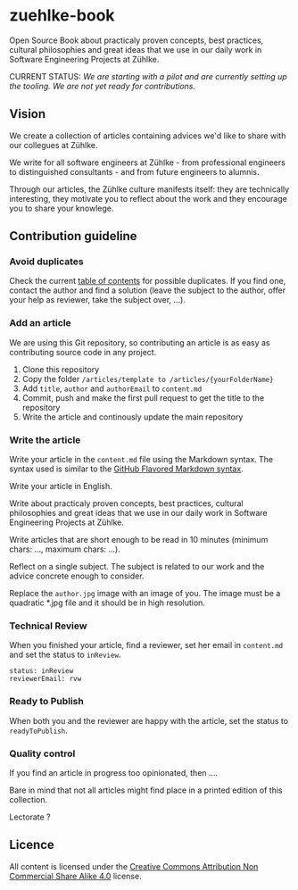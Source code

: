 # zuehlke-book

Open Source Book about practicaly proven concepts, best practices, cultural philosophies and great ideas that we use in our daily work in Software Engineering Projects at Zühlke.

CURRENT STATUS: *We are starting with a pilot and are currently setting up the tooling. We are not yet ready for contributions.*

## Vision

We create a collection of articles containing advices we'd like to share with our collegues at Zühlke.

We write for all software engineers at Zühlke - from professional engineers to distinguished consultants - and from future engineers to alumnis.

Through our articles, the Zühlke culture manifests itself: they are technically interesting, they motivate you to reflect about the work and they encourage you to share your knowlege. 

## Contribution guideline

### Avoid duplicates

Check the current [table of contents](http://link.to.be.defined) for possible duplicates. If you find one, contact the author and find a solution (leave the subject to the author, offer your help as reviewer, take the subject over, ...).

### Add an article

We are using this Git repository, so contributing an article is as easy as contributing source code in any project.

1. Clone this repository
1. Copy the folder `/articles/template to /articles/{yourFolderName}`
1. Add `title`, `author` and `authorEmail` to `content.md`
1. Commit, push and make the first pull request to get the title to the repository
1. Write the article and continously update the main repository

### Write the article

Write your article in the `content.md` file using the Markdown syntax. The syntax used is similar to the [GitHub Flavored Markdown syntax](https://guides.github.com/features/mastering-markdown/).

Write your article in English. 

Write about practicaly proven concepts, best practices, cultural philosophies and great ideas that we use in our daily work in Software Engineering Projects at Zühlke.

Write articles that are short enough to be read in 10 minutes (minimum chars: ..., maximum chars: ...).

Reflect on a single subject. The subject is related to our work and the advice concrete enough to consider.

Replace the `author.jpg` image with an image of you. The image must be a quadratic *.jpg file and it should be in high resolution.

### Technical Review

When you finished your article, find a reviewer, set her email in `content.md` and set the status to `inReview`.

```
status: inReview
reviewerEmail: rvw
```

### Ready to Publish

When both you and the reviewer are happy with the article, set the status to `readyToPublish`.

### Quality control

If you find an article in progress too opinionated, then ....

Bare in mind that not all articles might find place in a printed edition of this collection.

Lectorate ?

## Licence

All content is licensed under the [Creative Commons Attribution Non Commercial Share Alike 4.0](https://creativecommons.org/licenses/by-nc-sa/3.0/) license.